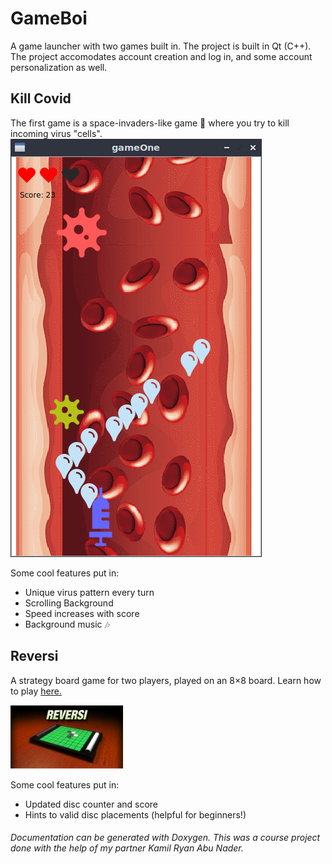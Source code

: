# GameBoi #
A game launcher with two games built in. The project is built in Qt (C++).
The project accomodates account creation and log in, and some account personalization as well.

## Kill Covid ##
The first game is a space-invaders-like game 👾 where you try to kill incoming virus "cells".
 ![alt text](https://github.com/this-marwan/GameBoi/blob/master/static_images/COVID.png "Game Screen")

Some cool features put in:
+ Unique virus pattern every turn
+ Scrolling Background
+ Speed increases with score
+ Background music 🎶

## Reversi ##
A strategy board game for two players, played on an 8×8 board. Learn how to play [here.](http://guides.net4tv.com/games/how-win-reversi)
 
 ![alt text](https://github.com/this-marwan/GameBoi/blob/master/static_images/Reversi.png "Reversi Game Screen")

Some cool features put in:
+ Updated disc counter and score
+ Hints to valid disc placements (helpful for beginners!)

###### Documentation can be generated with Doxygen. This was a course project done with the help of my partner Kamil Ryan Abu Nader. ######
